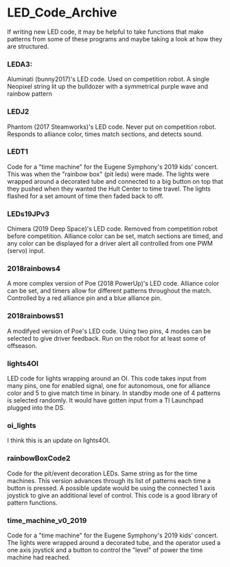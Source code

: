 # LED_Code_Archive

If writing new LED code, it may be helpful to take functions that make patterns from some of these programs and maybe taking a look at how they are structured.

### LEDA3:
Aluminati (bunny2017)'s LED code. Used on competition robot. A single Neopixel string lit up the bulldozer with a symmetrical purple wave and rainbow pattern

### LEDJ2
Phantom (2017 Steamworks)'s LED code. Never put on competition robot. Responds to alliance color, times match sections, and detects sound.

### LEDT1
Code for a "time machine" for the Eugene Symphony's 2019 kids' concert. This was when the "rainbow box" (pit leds) were made. The lights were wrapped around a decorated tube and connected to a big button on top that they pushed when they wanted the Hult Center to time travel. The lights flashed for a set amount of time then faded back to off.

### LEDs19JPv3
Chimera (2019 Deep Space)'s LED code. Removed from competition robot before competition. Alliance color can be set, match sections are timed, and any color can be displayed for a driver alert all controlled from one PWM (servo) input.

### 2018rainbows4
A more complex version of Poe (2018 PowerUp)'s LED code. Alliance color can be set, and timers allow for different patterns throughout the match. Controlled by a red alliance pin and a blue alliance pin.

### 2018rainbowsS1
A modifyed version of Poe's LED code. Using two pins, 4 modes can be selected to give driver feedback. Run on the robot for at least some of offseason.

### lights4OI
LED code for lights wrapping around an OI. This code takes input from many pins, one for enabled signal, one for autonomous, one for alliance color and 5 to give match time in binary. In standby mode one of 4 patterns is selected randomly. It would have gotten input from a TI Launchpad plugged into the DS.

### oi_lights
I think this is an update on lights4OI.

### rainbowBoxCode2
Code for the pit/event decoration LEDs. Same string as for the time machines. This version advances through its list of patterns each time a button is pressed. A possible update would be using the connected 1 axis joystick to give an additional level of control. This code is a good library of pattern functions.

### time_machine_v0_2019
Code for a "time machine" for the Eugene Symphony's 2019 kids' concert. The lights were wrapped around a decorated tube, and the operator used a one axis joystick and a button to control the "level" of power the time machine had reached.
